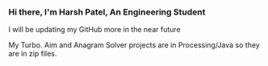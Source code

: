 ### Hi there, I'm Harsh Patel, An Engineering Student

I will be updating my GitHub more in the near future

My Turbo. Aim and Anagram Solver projects are in Processing/Java so they are in zip files.
